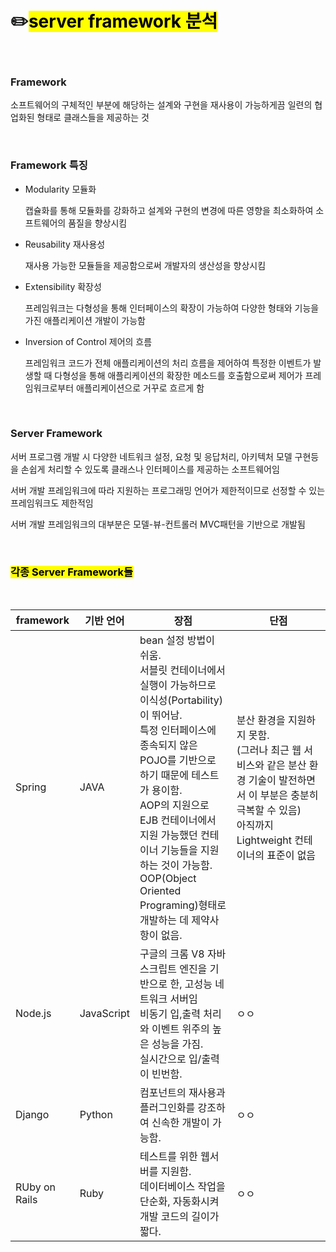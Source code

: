 # ✏️<mark>server framework 분석</mark>   

<br>

### **Framework**
소프트웨어의 구체적인 부분에 해당하는 설계와 구현을 재사용이 가능하게끔 일련의 협업화된 형태로 클래스들을 제공하는 것

<br>

### **Framework 특징**
* Modularity 모듈화

    캡슐화를 통해 모듈화를 강화하고 설계와 구현의 변경에 따른 영향을 최소화하여 소프트웨어의 품질을 향상시킴

* Reusability 재사용성

    재사용 가능한 모듈들을 제공함으로써 개발자의 생산성을 향상시킴

* Extensibility 확장성

    프레임워크는 다형성을 통해 인터페이스의 확장이 가능하여 다양한 형태와 기능을 가진 애플리케이션 개발이 가능함

* Inversion of Control 제어의 흐름

    프레임워크 코드가 전체 애플리케이션의 처리 흐름을 제어하여 특정한 이벤트가 발생할 때 다형성을 통해 애플리케이션의 확장한 메소드를 호출함으로써 제어가 프레임워크로부터 애플리케이션으로 거꾸로 흐르게 함

<br>

### **Server Framework**
서버 프로그램 개발 시 다양한 네트워크 설정, 요청 및 응답처리, 아키텍처 모델 구현등을 손쉽게 처리할 수 있도록 클래스나 인터페이스를 제공하는 소프트웨어임

서버 개발 프레임워크에 따라 지원하는 프로그래밍 언어가 제한적이므로 선정할 수 있는 프레임워크도 제한적임

서버 개발 프레임워크의 대부분은 모델-뷰-컨트롤러 MVC패턴을 기반으로 개발됨

<br>

### **<mark>각종 Server Framework들</mark>**

<br>

| framework | 기반 언어 | 장점 | 단점 |
| ---- | ---- | ---- | ---- |
| Spring | JAVA | bean 설정 방법이 쉬움. </br> 서블릿 컨테이너에서 실행이 가능하므로 이식성(Portability)이 뛰어남. </br> 특정 인터페이스에 종속되지 않은 POJO를 기반으로 하기 때문에 테스트가 용이함. </br> AOP의 지원으로 EJB 컨테이너에서 지원 가능했던 컨테이너 기능들을 지원하는 것이 가능함. </br> OOP(Object Oriented Programing)형태로 개발하는 데 제약사항이 없음. | 분산 환경을 지원하지 못함. </br> (그러나 최근 웹 서비스와 같은 분산 환경 기술이 발전하면서 이 부분은 충분히 극복할 수 있음) </br> 아직까지 Lightweight 컨테이너의 표준이 없음 |
| Node.js | JavaScript | 구글의 크롬 V8 자바스크립트 엔진을 기반으로 한, 고성능 네트워크 서버임 </br>  비동기 입,출력 처리와 이벤트 위주의 높은 성능을 가짐. </br> 실시간으로 입/출력이 빈번함. | ㅇㅇ |
| Django | Python | 컴포넌트의 재사용과 플러그인화를 강조하여 신속한 개발이 가능함. </br>  | ㅇㅇ |
| RUby on Rails | Ruby | 테스트를 위한 웹서버를 지원함. </br> 데이터베이스 작업을 단순화, 자동화시켜 개발 코드의 길이가 짧다. </br> | ㅇㅇ |
<br>
